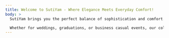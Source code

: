 ```yaml
---
title: Welcome to SutiYam - Where Elegance Meets Everyday Comfort!
body: >
  SutiYam brings you the perfect balance of sophistication and comfort.

  Whether for weddings, graduations, or business casual events, our collection ensures you stand out effortlessly.
---
```


